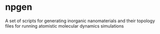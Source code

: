 # npgen
A set of scripts for generating inorganic nanomaterials and their topology files for running atomistic molecular dynamics simulations

